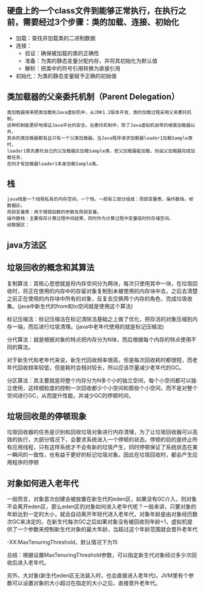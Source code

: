 ## 硬盘上的一个class文件到能够正常执行，在执行之前，需要经过3个步骤：类的加载、连接、初始化
* 加载：查找并加载类的二进制数据
* 连接：
    * 验证：确保被加载的类的正确性
    * 准备：为类的静态变量分配内存，并将其初始化为默认值
    * 解析：把类中的符号引用转换为直接引用
* 初始化：为类的静态变量赋予正确的初始值

## 类加载器的父亲委托机制（Parent Delegation）
    类加载器用来把类加载到Java虚拟机中，从JDK1.2版本开发，类的加载过程采用父亲委托机制，
    这种机制能更好地保证Java平台的安全。在委托机制中，除了Java虚拟机自带的根类加载器以外，
    其余的类加载器都有且只有一个父类加载器。当Java程序请求加载器loader1加载Sample类时，
    loader1首先委托自己的父加载器区加载Sample类，若父加载器能加载，则由父加载器完成加载任务，
    否则才有加载器loader1本身加载Sample类。
    

## 栈
    java栈是一个线程私有的内存空间，一个栈，一般有三部分组成：局部变量表，操作数栈，帧数据区。
    局部变量表：用于报错函数的参数及局部变量。
    操作数栈：主要保存计算过程中间结果，同时作为计算过程中变量临时的存储空间。
    帧数据区：
    
## java方法区


##  垃圾回收的概念和其算法

复制算法：其核心思想就是将内存空间分为两块，每次只使用其中一块，在垃圾回收时，将正在使用的内存中的存留对象复制到未被使用的内存块中去，之后去清楚之前正在使用的内存块中所有的对象，反复去交换两个内存的角色，完成垃圾收集。(java中新生代的from和to空间就是使用这个算法)

标记压缩法：标记压缩法在标记清除法基础之上做了优化，把存活的对象压缩到内存一端，而后进行垃圾清理。(java中老年代使用的就是标记压缩法)

分代算法：就是根据对象的特点把内存分为N块，而后根据每个内存的特点使用不同的算法。

对于新生代和老年代来说，新生代回收频率很高，但是每次回收耗时都很短，而老年代回收频率较低，但是耗时会相对较长，所以应该尽量减少老年代的GC。

分区算法：其主要就是将整个内存分为N多个小的独立空间，每个小空间都可以独立使用，这样细粒度的控制一次回收都少个小空间和那些个小空间，而不是对整个空间进行GC，从而提升性能，并减少GC的停顿时间，

## 垃圾回收是的停顿现象

垃圾回收器的任务是识别和回收垃圾对象进行内存清理，为了让垃圾回收器可以高效的执行，大部分情况下，会要求系统进入一个停顿的状态。停顿的目的是终止所有应用线程，只有这样系统才不会有新的垃圾产生，同时停顿保证了系统状态在某一瞬间的一致性，也有益于更好的标记垃圾对象。因此在垃圾回收时，都会产生应用程序的停顿

## 对象如何进入老年代

一般而言，对象首次创建会被放置在新生代的eden区，如果没有GC介入，则对象不会离开eden区，那么eden区的对象如何进入老年代呢？一般来讲，只要对象的年龄达到一定的大小，就会自动离开年轻代进入老年代，对象年龄是由对象经历数次GC来决定的，在新生代每次GC之后如果对象没有被回收则年龄+1，虚拟机提供了一个参数来控制新生代对象的最大年龄，当超过这个年龄范围就会晋升老年代

-XX:MaxTenuringThreshold，默认情况下为15

总结：根据设置MaxTenuringThreshold参数，可以指定新生代对象经过多少次回收后进入老年代。

另外，大对象(新生代eden区无法装入时，也会直接进入老年代)。JVM里有个参数可以设置对象的大小超过在指定的大小之后，直接晋升老年代。

